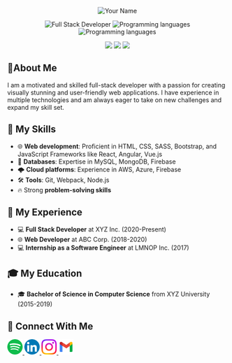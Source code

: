 
<p align="center">
  <img src="https://raw.githubusercontent.com/yourusername/yourusername/master/path/to/your/image" alt="Your Name" width="200" height="200"/>
</p>

<p align="center">
  <img src="https://img.shields.io/badge/Developer-Full-Stack-blueviolet?style=flat-square" alt="Full Stack Developer" />
  <img src="https://img.shields.io/badge/Languages-JavaScript, Python, Java, C%23, TypeScript-brightgreen?style=flat-square" alt="Programming languages"/>
  <img src="https://img.shields.io/badge/Tools-JavaScript, Python, Java, C%23, TypeScript-brightgreen?style=flat-square" alt="Programming languages"/>
</p>

<div align="center">
    <img src="https://github-readme-stats.vercel.app/api?username=Alibakhshov&show_icons=true&theme=dark"/>
    <img src="https://github-readme-stats.vercel.app/api/top-langs?username=Alibakhshov&layout=compact&theme=dark"/>
    <img src="https://github-readme-streak-stats.herokuapp.com/?user=Alibakhshov&theme=dark"/>
</div>


## 📄About Me

I am a motivated and skilled full-stack developer with a passion for creating visually stunning and user-friendly web applications. I have experience in multiple technologies and am always eager to take on new challenges and expand my skill set.

## 🚀 My Skills

- 🌐 **Web development**: Proficient in HTML, CSS, SASS, Bootstrap, and JavaScript Frameworks like React, Angular, Vue.js
- 💾 **Databases**: Expertise in MySQL, MongoDB, Firebase
- 🌩️ **Cloud platforms**: Experience in AWS, Azure, Firebase
- 🛠️ **Tools**: Git, Webpack, Node.js
- 🔥 Strong **problem-solving skills**

## 🚀 My Experience
- 💻 **Full Stack Developer** at XYZ Inc. (2020-Present)
- 🌐 **Web Developer** at ABC Corp. (2018-2020)
- 💻 **Internship as a Software Engineer** at LMNOP Inc. (2017)
## 🎓 My Education
- 🎓 **Bachelor of Science in Computer Science** from XYZ University (2015-2019)

## 🔗 Connect With Me
<a href="https://open.spotify.com/playlist/7KmIUNWrK8wEHfQcQfFrQ1?si=0e2d44043b5a40a4">
    <img height="35" src="img/spotify.png"/>
</a>

<a href="https://www.linkedin.com/in/alibakhshov/">
    <img height="35" src="img/linkedin.png"/>
</a>

<a href="https://www.instagram.com/alibaxshovv/?next=%2F">
    <img height="35" src="img/instagram.png"/>
</a>

<a href="">
    <img height="35" flex-direction= "column" src="img/gmail.png"/>
</a>
